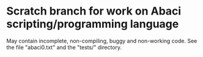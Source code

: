 # Scratch branch for work on Abaci scripting/programming language

May contain incomplete, non-compiling, buggy and non-working code. See the file "abaci0.txt" and the "tests/" directory.

